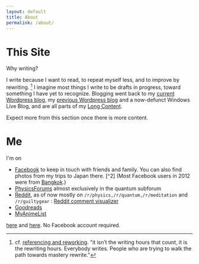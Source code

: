 ```yaml
---
layout: default
title: About
permalink: /about/ 
---
```


# This Site

Why writing?

I write because I want to read, to repeat myself less, and to improve by rewriting. [^1] I imagine most things I write to be drafts in progress, toward something
I have yet to recognize. Blogging went back to my [current Wordpress blog](https://ninnatdangniam.wordpress.com/),
 my [previous Wordpress blog](https://truecrimson.wordpress.com/) and a now-defunct Windows Live Blog,
and are all parts of my [Long Content](http://www.gwern.net/About#long-content). 

Expect more from this section once there is more content.

# Me

I'm on
* [Facebook](https://www.facebook.com/ninnattom.dangniam) to keep in touch with friends and family. You can also find photos from my trips to Japan there. [^2]
(Most Facebook users in 2012 were from [Bangkok](http://www.socialbakers.com/blog/647-top-10-biggest-facebook-cities).) 
* [PhysicsForums](https://www.physicsforums.com/members/truecrimson.187431/) almost exclusively in the quantum subforum
* [Reddit](https://www.reddit.com/user/WhataBeautifulPodunk/), as of now mostly on `/r/physics,/r/quantum,/r/meditation` and `/r/guiltygear` : [Reddit comment visualizer](http://www.roadtolarissa.com/javascript/reddit-comment-visualizer/)
* [Goodreads](https://www.goodreads.com/user/show/7160064-tom)
* [MyAnimeList](http://myanimelist.net/profile/Truecrimson)

[^1]: cf. [referencing and reworking](http://www.ribbonfarm.com/2011/08/19/the-calculus-of-grit/).
 "it isn’t the writing hours that count, it is the rewriting hours. Everybody writes. People who are trying to walk the path towards mastery rewrite."
 
[2^]: [Here](https://www.facebook.com/media/set/?set=a.10201749614276675.1073741826.1070560473&type=1&l=4c5c830019), 
[here](https://www.facebook.com/media/set/?set=a.10201846392056059.1073741827.1070560473&type=1&l=a5d063b540) and 
[here](https://www.facebook.com/media/set/?set=a.10205081079001211.1073741833.1070560473&type=1&l=b67b910f93). No Facebook account required.